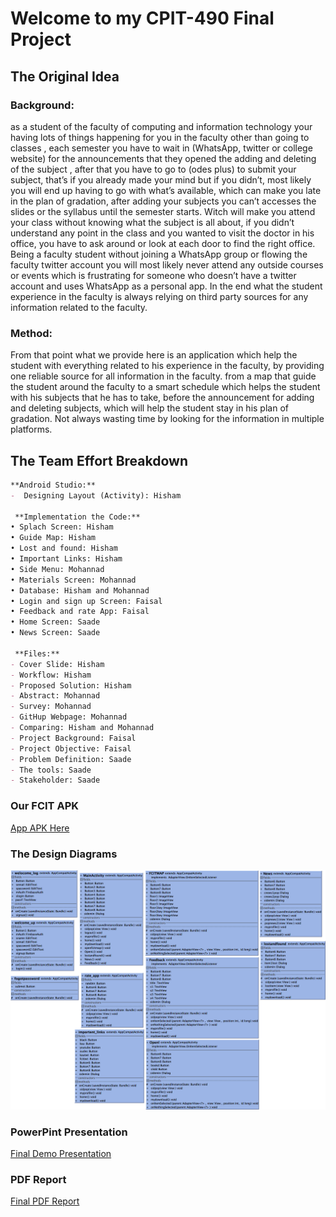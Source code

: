# Welcome to my CPIT-490 Final Project

## The Original Idea

### Background:
as a student of the faculty of computing and information technology your having lots of things happening for you in the faculty other than going to classes , each semester you have to wait in (WhatsApp, twitter or college website) for the announcements that they opened the adding and deleting of the subject , after that you have to go to (odes plus) to submit your subject, that’s if you already made your mind but if you didn’t, most likely you will end up having to go with what’s available, which can make you late in the plan of gradation, after adding your subjects you can’t accesses the slides or the syllabus until the semester starts. Witch will make you attend your class without knowing what the subject is all about, if you didn’t understand any point in the class and you wanted to visit the doctor in his office, you have to ask around or look at each door to find the right office. Being a faculty student without joining a WhatsApp group or flowing the faculty twitter account you will most likely never attend any outside courses or events which is frustrating for someone who doesn’t have a twitter account and uses WhatsApp as a personal app. In the end what the student experience in the faculty is always relying on third party sources for any information related to the faculty.

### Method:
From that point what we provide here is an application which help the student with everything related to his experience in the faculty, by providing one reliable source for all information in the faculty. from a map that guide the student around the faculty to a smart schedule which helps the student with his subjects that he has to take, before the announcement for adding and deleting subjects, which will help the student stay in his plan of gradation. Not always wasting time by looking for the information in multiple platforms.


## The Team Effort Breakdown 

```markdown
**Android Studio:**
-  Designing Layout (Activity): Hisham  

 **Implementation the Code:**
• Splach Screen: Hisham 
• Guide Map: Hisham 
• Lost and found: Hisham
• Important Links: Hisham 
• Side Menu: Mohannad
• Materials Screen: Mohannad 
• Database: Hisham and Mohannad 
• Login and sign up Screen: Faisal 
• Feedback and rate App: Faisal
• Home Screen: Saade 
• News Screen: Saade 

 **Files:**
- Cover Slide: Hisham
- Workflow: Hisham 
- Proposed Solution: Hisham
- Abstract: Mohannad
- Survey: Mohannad
- GitHup Webpage: Mohannad 
- Comparing: Hisham and Mohannad 
- Project Background: Faisal 
- Project Objective: Faisal
- Problem Definition: Saade 
- The tools: Saade 
- Stakeholder: Saade 
```

### Our FCIT APK 


[App APK Here](https://github.com/mohannadsa/project.repo.fcitapp.git)


### The Design Diagrams

![Design Diagrams](/umlfcit.png)

### PowerPint Presentation

[Final Demo Presentation](https://drive.google.com/open?id=12MTuLe1Uw25rqgcjlkw4hTk2xRmDk6Mq)


### PDF Report

[Final PDF Report](https://drive.google.com/open?id=14N5h1lGXmhFXFK096wNfiDyym0BVRes_)
